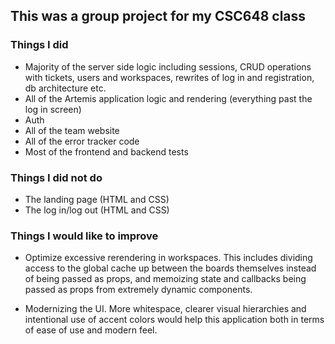 ## This was a group project for my CSC648 class
### Things I did
 - Majority of the server side logic including sessions, CRUD operations with tickets, users and workspaces, rewrites of log in and registration, db architecture etc.
 - All of the Artemis application logic and rendering (everything past the log in screen)
 - Auth
 - All of the team website
 - All of the error tracker code
 - Most of the frontend and backend tests

 ### Things I did not do
  - The landing page (HTML and CSS)
  - The log in/log out (HTML and CSS)

### Things I would like to improve
 - Optimize excessive rerendering in workspaces. This includes dividing access to the global cache up between
 the boards themselves instead of being passed as props, and memoizing state and callbacks being passed as props from extremely dynamic components.

 - Modernizing the UI. More whitespace, clearer visual hierarchies and intentional use of accent colors would help
 this application both in terms of ease of use and modern feel.